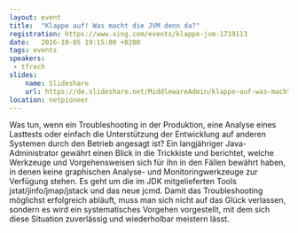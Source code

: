 ```yaml
---
layout: event
title:  "Klappe auf! Was macht die JVM denn da?"
registration: https://www.xing.com/events/klappe-jvm-1719113
date:   2016-10-05 19:15:00 +0200
tags: events
speakers: 
 - tfrech
slides:
	name: Slideshare
	url: https://de.slideshare.net/MiddlewareAdmin/klappe-auf-was-macht-die-jvm-denn-da-ger
location: netpioneer
---
```


Was tun, wenn ein Troubleshooting in der Produktion, eine Analyse eines Lasttests oder einfach die Unterstützung der Entwicklung auf anderen Systemen durch den Betrieb angesagt ist? Ein langjähriger Java-Administrator gewährt einen Blick in die Trickkiste und berichtet, welche Werkzeuge und Vorgehensweisen sich für ihn in den Fällen bewährt haben, in denen keine graphischen Analyse- und Monitoringwerkzeuge zur Verfügung stehen. Es geht um die im JDK mitgelieferten Tools jstat/jinfo/jmap/jstack und das neue jcmd. Damit das Troubleshooting möglichst erfolgreich abläuft, muss man sich nicht auf das Glück verlassen, sondern es wird ein systematisches Vorgehen vorgestellt, mit dem sich diese Situation zuverlässig und wiederholbar meistern lässt.
